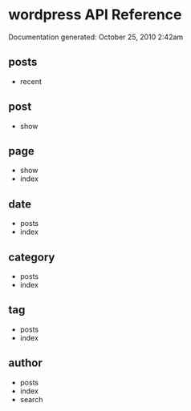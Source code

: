 <h1>wordpress API Reference</h1>
Documentation generated: October 25, 2010 2:42am

<h2>posts</h2>

* recent

<h2>post</h2>

* show

<h2>page</h2>

* show
* index

<h2>date</h2>

* posts
* index

<h2>category</h2>

* posts
* index

<h2>tag</h2>

* posts
* index

<h2>author</h2>

* posts
* index
* search
